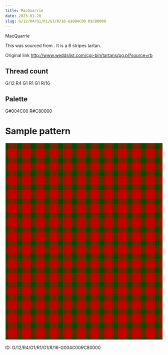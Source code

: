 ```yaml
---
title: MacQuarrie
date: 2023-01-28
slug: G/12/R4/G1/R1/G1/R/16-G$004C00 R$C80000
---
```

MacQuarrie

This was sourced from <no value>.  It is a 6 stripes tartan.

Original link http://www.weddslist.com/cgi-bin/tartans/pg.pl?source=rb

## Thread count
G/12 R4 G1 R1 G1 R/16

## Palette
G#004C00 R#C80000

# Sample pattern

![Tartan detail](tartan.png "G/12 R4 G1 R1 G1 R/16 tartan")

ID: G/12/R4/G1/R1/G1/R/16-G$004C00 R$C80000